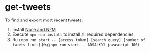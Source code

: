 # get-tweets

To find and export most recent tweets:

1. Install [Node and NPM](https://nodejs.org/en/download/)
1. Execute `npm run install` to install all required dependencies
1. Run `npm run start -- [access token] [search query] [number of tweets limit]` (e.g `npm run start -- ADSALKDJ javascript 100`)
